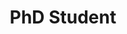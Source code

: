 ---
name: Bea Maggipinto
website: beamaggipinto.com
image: 
role: Student
title: PhD Student
Advisors:
    - Jessica Hammer
    - Valentina Nisi
    - Nuno Nunes
---